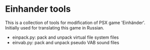 # Einhander tools
This is a collection of tools for modification of PSX game 'Einhänder'. Initially used for translating this game in Russian.
- einpack.py: pack and unpack virtual file system files
- einvab.py: pack and unpack pseudo VAB sound files